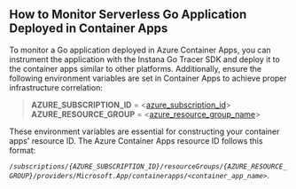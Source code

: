 ## How to Monitor Serverless Go Application Deployed in Container Apps

To monitor a Go application deployed in Azure Container Apps, you can instrument the application with the Instana Go Tracer SDK and deploy it to the container apps similar to other platforms. Additionally, ensure the following environment variables are set in Container Apps to achieve proper infrastructure correlation:

> **AZURE_SUBSCRIPTION_ID** = <[azure_subscription_id](https://learn.microsoft.com/en-us/azure/azure-portal/get-subscription-tenant-id#find-your-azure-subscription)>
> **AZURE_RESOURCE_GROUP** = <[azure_resource_group_name](https://learn.microsoft.com/en-us/azure/azure-resource-manager/management/manage-resource-groups-portal#what-is-a-resource-group)>

These environment variables are essential for constructing your container apps' resource ID. The Azure Container Apps resource ID follows this format: 

*`/subscriptions/{AZURE_SUBSCRIPTION_ID}/resourceGroups/{AZURE_RESOURCE_GROUP}/providers/Microsoft.App/containerapps/<container_app_name>`*.
